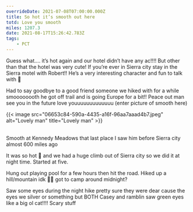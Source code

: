 ```yaml
---
overrideDate: 2021-07-08T07:00:00.000Z
title: So hot it’s smooth out here
totd: Love you smooth
miles: 1207.3
date: 2021-08-17T15:26:42.783Z
tags: 
    - PCT
---
```



Guess what.... it’s hot again and our hotel didn’t have any ac!!!! But other than that the hotel was very cute! If you’re ever in Sierra city stay in the Sierra motel with Robert!! He’s a very interesting character and fun to talk with 🧙



Had to say goodbye to a good friend someone we hiked with for a while smoooooooth he got off trail and is going Europe for a bit!! Peace out man see you in the future love youuuuuuuuuuuuu (enter picture of smooth here)

{{< image src="06653c84-590a-4435-a16f-96aa7aaad4b7.jpeg" alt="Lovely man" title="Lovely man" >}}

\
Smooth at Kennedy Meadows that last place I saw him before Sierra city almost 600 miles ago





It was so hot 🥵 and we had a huge climb out of Sierra city so we did it at night time. Started at five.



Hung out playing pool for a few hours then hit the road. Hiked up a hill/mountain idk 🤷‍♀️ got to camp around midnight?



Saw some eyes during the night hike pretty sure they were dear cause the eyes we silver or something but BOTH Casey and ramblin saw green eyes like a big ol cat!!!! Scary stuff